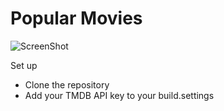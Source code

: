 # Popular Movies
![ScreenShot](https://raw.github.com/Aypak/popular_movies/master/screenshot.png)

Set up
- Clone the repository
- Add your TMDB API key to your build.settings
